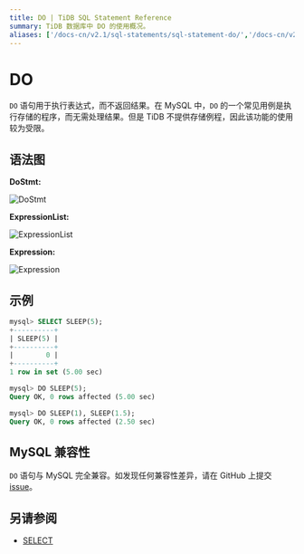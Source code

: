 ```yaml
---
title: DO | TiDB SQL Statement Reference
summary: TiDB 数据库中 DO 的使用概况。
aliases: ['/docs-cn/v2.1/sql-statements/sql-statement-do/','/docs-cn/v2.1/reference/sql/statements/do/']
---
```


# DO

`DO` 语句用于执行表达式，而不返回结果。在 MySQL 中，`DO` 的一个常见用例是执行存储的程序，而无需处理结果。但是 TiDB 不提供存储例程，因此该功能的使用较为受限。

## 语法图

**DoStmt:**

![DoStmt](https://download.pingcap.com/images/docs-cn/sqlgram/DoStmt.png)

**ExpressionList:**

![ExpressionList](https://download.pingcap.com/images/docs-cn/sqlgram/ExpressionList.png)

**Expression:**

![Expression](https://download.pingcap.com/images/docs-cn/sqlgram/Expression.png)

## 示例

```sql
mysql> SELECT SLEEP(5);
+----------+
| SLEEP(5) |
+----------+
|        0 |
+----------+
1 row in set (5.00 sec)

mysql> DO SLEEP(5);
Query OK, 0 rows affected (5.00 sec)

mysql> DO SLEEP(1), SLEEP(1.5);
Query OK, 0 rows affected (2.50 sec)
```

## MySQL 兼容性

`DO` 语句与 MySQL 完全兼容。如发现任何兼容性差异，请在 GitHub 上提交 [issue](https://github.com/pingcap/tidb/issues/new/choose)。

## 另请参阅

* [SELECT](/sql-statements/sql-statement-select.md)
